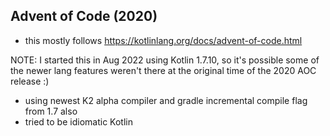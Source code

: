 ## Advent of Code (2020)

- this mostly follows https://kotlinlang.org/docs/advent-of-code.html

NOTE: I started this in Aug 2022 using Kotlin 1.7.10, so it's possible some of the newer lang features weren't there at the original time of the 2020 AOC release :)

- using newest K2 alpha compiler and gradle incremental compile flag from 1.7 also
- tried to be idiomatic Kotlin
